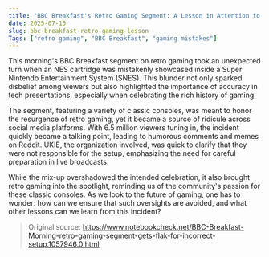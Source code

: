 ```yaml
---
title: "BBC Breakfast's Retro Gaming Segment: A Lesson in Attention to Detail"
date: 2025-07-15
slug: bbc-breakfast-retro-gaming-lesson
Tags: ["retro gaming", "BBC Breakfast", "gaming mistakes"]
---
```

This morning's BBC Breakfast segment on retro gaming took an unexpected turn when an NES cartridge was mistakenly showcased inside a Super Nintendo Entertainment System (SNES). This blunder not only sparked disbelief among viewers but also highlighted the importance of accuracy in tech presentations, especially when celebrating the rich history of gaming.

The segment, featuring a variety of classic consoles, was meant to honor the resurgence of retro gaming, yet it became a source of ridicule across social media platforms. With 6.5 million viewers tuning in, the incident quickly became a talking point, leading to humorous comments and memes on Reddit. UKIE, the organization involved, was quick to clarify that they were not responsible for the setup, emphasizing the need for careful preparation in live broadcasts.

While the mix-up overshadowed the intended celebration, it also brought retro gaming into the spotlight, reminding us of the community's passion for these classic consoles. As we look to the future of gaming, one has to wonder: how can we ensure that such oversights are avoided, and what other lessons can we learn from this incident?

> Original source: https://www.notebookcheck.net/BBC-Breakfast-Morning-retro-gaming-segment-gets-flak-for-incorrect-setup.1057946.0.html